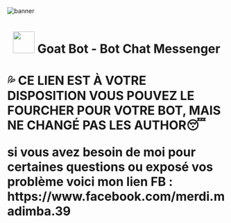 <img src="https://i.ibb.co/XYF4r7G/image.jpg" alt="banner">
<h1 align="center"><img src="https://i.ibb.co/Bjm5BV4/image.jpg" width="50px"> Goat Bot - Bot Chat Messenger</h1>

<p align="center">
<h1 🔴𝙈𝙀𝙍𝘿𝙄 𝘾𝙍𝙀𝘼𝙏𝙀𝙐𝙍 𝘿𝙀 𝘽𝙊𝙏🔵>
<p>💦 CE LIEN EST À VOTRE DISPOSITION VOUS POUVEZ LE FOURCHER POUR VOTRE BOT, MAIS NE CHANGÉ PAS LES AUTHOR😴 </p>

<P> si vous avez besoin de moi pour certaines questions ou exposé vos problème voici mon lien FB : https://www.facebook.com/merdi.madimba.39 </p>

